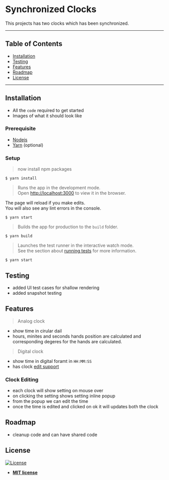 # Synchronized Clocks

This projects has two clocks which has been synchronized.

---

## Table of Contents

- [Installation](#installation)
- [Testing](#testing)
- [Features](#features)
- [Roadmap](#roadmap)
- [License](#license)


---

## Installation

- All the `code` required to get started
- Images of what it should look like

### Prerequisite

- [Nodejs](https://nodejs.org/en/download/)
- [Yarn](yarnpkg.com/lang/en/docs/install/) (optional)

### Setup

> now install npm packages

```shell
$ yarn install
```
> Runs the app in the development mode.<br />
Open [http://localhost:3000](http://localhost:3000) to view it in the browser.

The page will reload if you make edits.<br />
You will also see any lint errors in the console.

```shell
$ yarn start
```
> Builds the app for production to the `build` folder.

```shell
$ yarn build
```

> Launches the test runner in the interactive watch mode.<br />
See the section about [running tests](https://facebook.github.io/create-react-app/docs/running-tests) for more information.

```shell
$ yarn start
```

## Testing

- added UI test cases for shallow rendering
- added snapshot testing

## Features

> Analog clock
- show time in cirular dail
- hours, minites and seconds hands position are calculated and corresponding degeres for the hands are calculated.

> Digital clock
- show time in digital foramt in `HH:MM:SS`
- has clock [edit support](#clock-editing)

### Clock Editing
- each clock will show setting on mouse over
- on clicking the setting shows setting inline popup
- from the popup we can edit the time
- once the time is edited and clicked on ok it will updates both the clock 

## Roadmap
- cleanup code and can have shared code

## License
[![License](http://img.shields.io/:license-mit-blue.svg?style=flat-square)](http://badges.mit-license.org)

- **[MIT license](http://opensource.org/licenses/mit-license.php)**